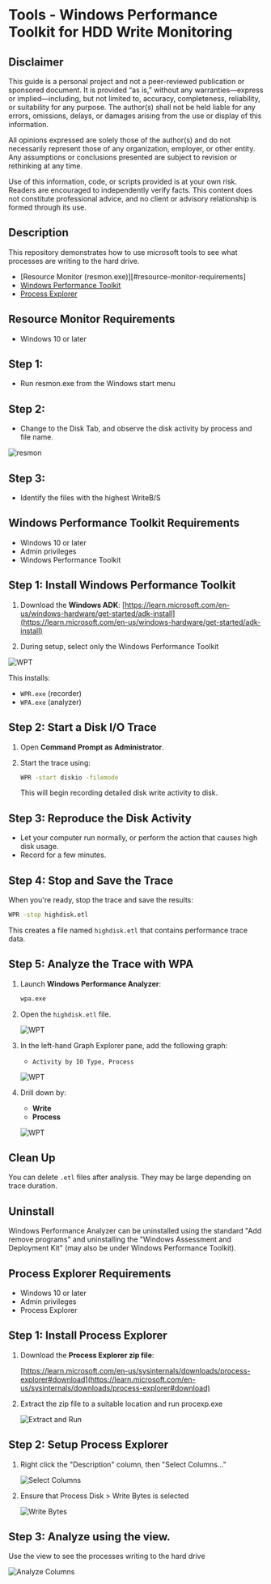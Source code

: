 # Tools - Windows Performance Toolkit for HDD Write Monitoring

## Disclaimer

This guide is a personal project and not a peer-reviewed publication or sponsored document. It is provided “as is,” without any warranties—express or implied—including, but not limited to, accuracy, completeness, reliability, or suitability for any purpose. The author(s) shall not be held liable for any errors, omissions, delays, or damages arising from the use or display of this information.

All opinions expressed are solely those of the author(s) and do not necessarily represent those of any organization, employer, or other entity. Any assumptions or conclusions presented are subject to revision or rethinking at any time.

Use of this information, code, or scripts provided is at your own risk. Readers are encouraged to independently verify facts. This content does not constitute professional advice, and no client or advisory relationship is formed through its use.

## Description

This repository demonstrates how to use microsoft tools to see what processes are writing to the hard drive.

- [Resource Monitor (resmon.exe)][#resource-monitor-requirements]
- [Windows Performance Toolkit](#windows-performance-toolkit-requirements)
- [Process Explorer](#process-explorer-requirements)

## Resource Monitor Requirements

- Windows 10 or later

## Step 1:

- Run resmon.exe from the Windows start menu

## Step 2:

- Change to the Disk Tab, and observe the disk activity by process and file name.

![resmon](./docs/images/resmon.png)

## Step 3:

- Identify the files with the highest WriteB/S

## Windows Performance Toolkit Requirements

- Windows 10 or later
- Admin privileges
- Windows Performance Toolkit

## Step 1: Install Windows Performance Toolkit

1. Download the **Windows ADK**:
   [https://learn.microsoft.com/en-us/windows-hardware/get-started/adk-install](https://learn.microsoft.com/en-us/windows-hardware/get-started/adk-install)

2. During setup, select only the Windows Performance Toolkit

![WPT](./docs/images/install-wpt.png)

This installs:

- `WPR.exe` (recorder)
- `WPA.exe` (analyzer)

## Step 2: Start a Disk I/O Trace

1. Open **Command Prompt as Administrator**.
2. Start the trace using:

   ```sh
   WPR -start diskio -filemode
   ```

   This will begin recording detailed disk write activity to disk.

## Step 3: Reproduce the Disk Activity

- Let your computer run normally, or perform the action that causes high disk usage.
- Record for a few minutes.

## Step 4: Stop and Save the Trace

When you're ready, stop the trace and save the results:

```sh
WPR -stop highdisk.etl
```

This creates a file named `highdisk.etl` that contains performance trace data.

## Step 5: Analyze the Trace with WPA

1. Launch **Windows Performance Analyzer**:

   ```sh
   wpa.exe
   ```

2. Open the `highdisk.etl` file.

   ![WPT](./docs/images/open-etl.png)

3. In the left-hand Graph Explorer pane, add the following graph:

   - `Activity by IO Type, Process`

   ![WPT](./docs/images/add-graph.png)

4. Drill down by:

   - **Write**
   - **Process**

   ![WPT](./docs/images/read-graph.png)

## Clean Up

You can delete `.etl` files after analysis. They may be large depending on trace duration.

## Uninstall

Windows Performance Analyzer can be uninstalled using the standard "Add remove programs" and uninstalling the "Windows Assessment and Deployment Kit" (may also be under Windows Performance Toolkit).

## Process Explorer Requirements

- Windows 10 or later
- Admin privileges
- Process Explorer

## Step 1: Install Process Explorer

1. Download the **Process Explorer zip file**:

   [https://learn.microsoft.com/en-us/sysinternals/downloads/process-explorer#download](https://learn.microsoft.com/en-us/sysinternals/downloads/process-explorer#download)

2. Extract the zip file to a suitable location and run procexp.exe

   ![Extract and Run](./docs/images/pex-extract-run.png)

## Step 2: Setup Process Explorer

1. Right click the "Description" column, then "Select Columns..."

   ![Select Columns](./docs/images/pex-select-columns.png)

2. Ensure that Process Disk > Write Bytes is selected

   ![Write Bytes](./docs/images/pex-select-write-bytes.png)

## Step 3: Analyze using the view.

Use the view to see the processes writing to the hard drive

![Analyze Columns](./docs/images/pex-column.png)
